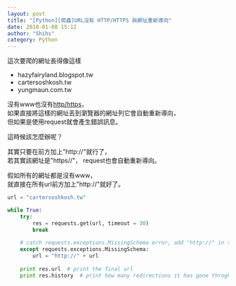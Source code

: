 ```yaml
---
layout: post
title: "[Python][爬蟲]URL沒有 HTTP/HTTPS 與網址重新導向"
date: 2018-01-08 15:12
author: "Shihs"
category: Python
---
```


這次要爬的網址長得像這樣
- hazyfairyland.blogspot.tw
- cartersoshkosh.tw
- yungmaun.com.tw

沒有www也沒有[http/https](https://zh.wikipedia.org/wiki/%E8%B6%85%E6%96%87%E6%9C%AC%E4%BC%A0%E8%BE%93%E5%AE%89%E5%85%A8%E5%8D%8F%E8%AE%AE)，<br>
如果直接將這樣的網址丟到瀏覽器的網址列它會自動重新導向，<br>
但如果是使用request就會產生錯誤訊息。<br>

這時候該怎麼辦呢？

其實只要在前方加上"http://"就行了，<br>
若其實該網址是"https//"， request也會自動重新導向。<br>

假如所有的網址都是沒有www，<br>
就直接在所有url前方加上"http://"就好了。<br>


```python
url = "cartersoshkosh.tw"

while True:
    try:
        res = requests.get(url, timeout = 30)		
        break
			
    # catch requests.exceptions.MissingSchema error, add "http://" in the front
    except requests.exceptions.MissingSchema:
        url = "http://" + url
       
    print res.url  # print the final url
    print res.history  # print how many redirections it has gone throgh
```

